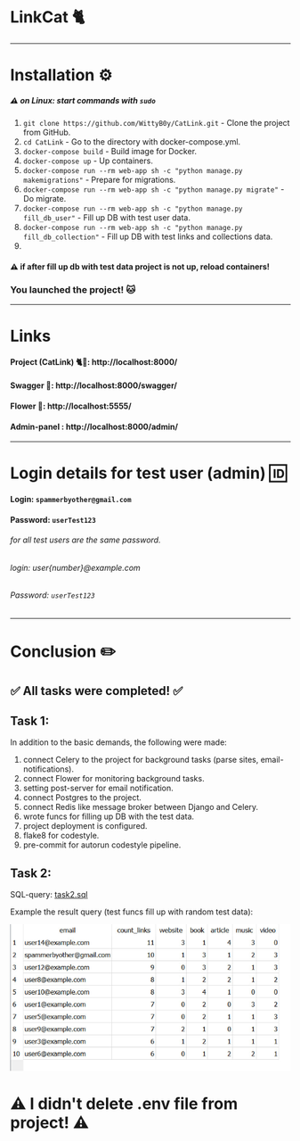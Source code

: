 #  LinkCat 🐈 
___
# Installation ⚙️
##### ⚠️ on Linux: start commands with `sudo`

1. `git clone https://github.com/WittyB0y/CatLink.git` - Clone the project from GitHub.
2. `cd CatLink` - Go to the directory with docker-compose.yml.
3. `docker-compose build` - Build image for Docker.
4. `docker-compose up` - Up containers.
5. `docker-compose run --rm web-app sh -c "python manage.py makemigrations"` - Prepare for migrations.
6. `docker-compose run --rm web-app sh -c "python manage.py migrate"` - Do migrate.
7. `docker-compose run --rm web-app sh -c "python manage.py fill_db_user"` - Fill up DB with test user data.
8. `docker-compose run --rm web-app sh -c "python manage.py fill_db_collection"` - Fill up DB with test links and collections data.
9. 
#### ⚠️ if after fill up db with test data project is not up, reload containers!
### You launched the project! 🐱‍

---
# Links 

#### Project (CatLink) 🐈🧷: http://localhost:8000/
#### Swagger 📖: http://localhost:8000/swagger/
#### Flower 🌼: http://localhost:5555/
#### Admin-panel : http://localhost:8000/admin/ 


---
# Login details for test user (admin) 🆔
#### Login: `spammerbyother@gmail.com`
#### Password: `userTest123`

###### for all test users are the same password.

###### login: user{number}@example.com
###### Password: `userTest123`

---
# Conclusion ✏️
## ✅ All tasks were completed! ✅
## Task 1:
In addition to the basic demands, the following were made:
1. connect Celery to the project for background tasks (parse sites, email-notifications).
2. connect Flower for monitoring background tasks.
3. setting post-server for email notification.
4. connect Postgres to the project.
5. connect Redis like message broker between Django and Celery.
6. wrote funcs for filling up DB with the test data.
7. project deployment is configured.
8. flake8 for codestyle.
9. pre-commit for autorun codestyle pipeline.
## Task 2: 
SQL-query: [task2.sql](https://github.com/WittyB0y/CatLink/blob/master/task2.sql)

Example the result query (test funcs fill up with random test data):

![Example:](img/img.png)


# ⚠️ I didn't delete .env file from project! ⚠️